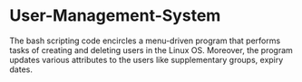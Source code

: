 # User-Management-System

The bash scripting code encircles a menu-driven program that performs tasks of creating and deleting users in the Linux OS. Moreover, the program updates various attributes to the users like supplementary groups, expiry dates.
